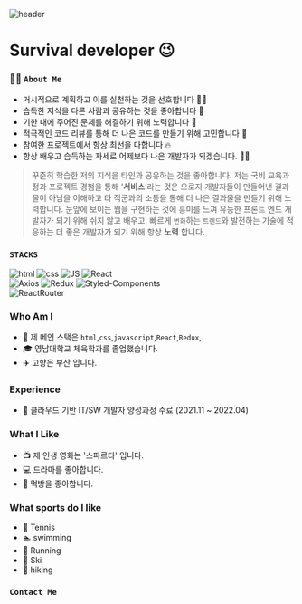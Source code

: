 ![header](https://capsule-render.vercel.app/api?type=waving&color=gradient&text=Hi%20there!%20👋&fontSize=80&height=300)

# Survival developer 😉

<!-- <img align='right' src="https://github-readme-stats.vercel.app/api?username=zhzkdls" height="165"> -->

### 🙋🏻 `About Me`

- 거시적으로 계획하고 이를 실천하는 것을 선호합니다 ✍🏼
- 습득한 지식을 다른 사람과 공유하는 것을 좋아합니다 🧐
- 기한 내에 주어진 문제를 해결하기 위해 노력합니다 💪
- 적극적인 코드 리뷰를 통해 더 나은 코드를 만들기 위해 고민합니다 🧐
- 참여한 프로젝트에서 항상 최선을 다합니다 🔥
- 항상 배우고 습득하는 자세로 어제보다 나은 개발자가 되겠습니다. 👨‍💻


> 꾸준히 학습한 저의 지식을 타인과 공유하는 것을 좋아합니다. 저는 국비 교육과정과 프로젝트 경험을 통해 ‘**서비스**’라는 것은 오로지 개발자들이 만들어낸 결과물이 아님을 이해하고 타 직군과의 소통을 통해 더 나은 결과물을 만들기 위해 노력합니다.
> 눈앞에 보이는 웹을 구현하는 것에 흥미를 느껴 유능한 프론트 엔드 개발자가 되기 위해 쉬지 않고 배우고, 빠르게 `변화`하는 `트렌드`와 발전하는 기술에 적응하는 더 좋은 개발자가 되기 위해 항상 **노력** 합니다.


### `STACKS`

![html](https://img.shields.io/badge/Html-E34F26?style=flat-square&logo=Html5&logoColor=white)
![css](https://img.shields.io/badge/CSS-1572B6?style=flat-square&logo=CSS3&logoColor=white)
![JS](https://img.shields.io/badge/JavaScript-F7DF1E?style=flat-square&logo=JavaScript&logoColor=black)
![React](https://img.shields.io/badge/React%20-61DAFB?style=flat-square&logo=React&logoColor=black)
</br>
![Axios](https://img.shields.io/badge/Axios%20-red?style=flat-square&logo=Axios&logoColor=black)
![Redux](https://img.shields.io/badge/Redux%20-764ABC?style=flat-square&logo=Redux&logoColor=black)
![Styled-Components](https://img.shields.io/badge/StyledComponents%20-DB7093?style=flat-square&logo=StyledComponents&logoColor=black)
</br>
![ReactRouter](https://img.shields.io/badge/ReactRouter%20-CA4245?style=flat-square&logo=ReactRouter&logoColor=black)

### Who Am I

- 🌱 제 메인 스택은 `html`,`css`,`javascript`,`React`,`Redux`, 
- 🎓 영남대학교 체육학과를 졸업했습니다.
- ✈️ 고향은 부산 입니다.

### Experience

- 🏤 클라우드 기반 IT/SW 개발자 양성과정 수료 (2021.11 ~ 2022.04)

### What I Like

- 📺 제 인생 영화는 '스파르타' 입니다.
- 💻 드라마를 좋아합니다.
- 🍟 먹방을 좋아합니다.

### What sports do I like

- 🎾 Tennis
- 🏊 swimming
- 🏃 Running
- 🎿 Ski
- 🚵 hiking

### `Contact Me`


